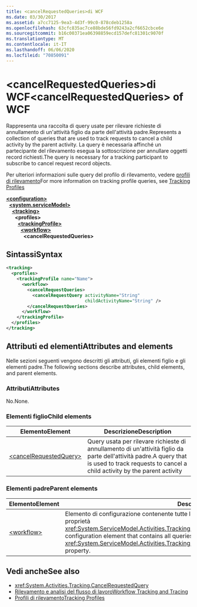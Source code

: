 ```yaml
---
title: <cancelRequestedQueries>di WCF
ms.date: 03/30/2017
ms.assetid: a7cc7125-9ea3-4d3f-99c0-878cdeb1258a
ms.openlocfilehash: 63cfc835ac7ce88bde56fd9243a2cf6652cbce6e
ms.sourcegitcommit: b16c00371ea06398859ecd157defc81301c9070f
ms.translationtype: MT
ms.contentlocale: it-IT
ms.lasthandoff: 06/06/2020
ms.locfileid: "70850091"
---
```

# <a name="cancelrequestedqueries-of-wcf"></a><span data-ttu-id="a1f27-102">\<cancelRequestedQueries>di WCF</span><span class="sxs-lookup"><span data-stu-id="a1f27-102">\<cancelRequestedQueries> of WCF</span></span>
<span data-ttu-id="a1f27-103">Rappresenta una raccolta di query usate per rilevare richieste di annullamento di un'attività figlio da parte dell'attività padre.</span><span class="sxs-lookup"><span data-stu-id="a1f27-103">Represents a collection of queries that are used to track requests to cancel a child activity by the parent activity.</span></span> <span data-ttu-id="a1f27-104">La query è necessaria affinché un partecipante del rilevamento esegua la sottoscrizione per annullare oggetti record richiesti.</span><span class="sxs-lookup"><span data-stu-id="a1f27-104">The query is necessary for a tracking participant to subscribe to cancel request record objects.</span></span>  
  
<span data-ttu-id="a1f27-105">Per ulteriori informazioni sulle query del profilo di rilevamento, vedere [profili di rilevamento](../../../windows-workflow-foundation/tracking-profiles.md)</span><span class="sxs-lookup"><span data-stu-id="a1f27-105">For more information on tracking profile queries, see [Tracking Profiles](../../../windows-workflow-foundation/tracking-profiles.md)</span></span>  
  
[**\<configuration>**](../configuration-element.md)\
&nbsp;&nbsp;[**\<system.serviceModel>**](system-servicemodel.md)\
&nbsp;&nbsp;&nbsp;&nbsp;[**\<tracking>**](tracking-of-wcf.md)\
&nbsp;&nbsp;&nbsp;&nbsp;&nbsp;&nbsp;**\<profiles>**\
&nbsp;&nbsp;&nbsp;&nbsp;&nbsp;&nbsp;&nbsp;&nbsp;[**\<trackingProfile>**](trackingprofile-of-wcf.md)\
&nbsp;&nbsp;&nbsp;&nbsp;&nbsp;&nbsp;&nbsp;&nbsp;&nbsp;&nbsp;[**\<workflow>**](workflow-of-wcf.md)\
&nbsp;&nbsp;&nbsp;&nbsp;&nbsp;&nbsp;&nbsp;&nbsp;&nbsp;&nbsp;&nbsp;&nbsp;**\<cancelRequestedQueries>**  
  
## <a name="syntax"></a><span data-ttu-id="a1f27-106">Sintassi</span><span class="sxs-lookup"><span data-stu-id="a1f27-106">Syntax</span></span>  
  
```xml  
<tracking>
  <profiles>
    <trackingProfile name="Name">
      <workflow>
        <cancelRequestQueries>
          <cancelRequestQuery activityName="String"
                              childActivityName="String" />
        </cancelRequestQueries>
      </workflow>
    </trackingProfile>
  </profiles>
</tracking>
```  
  
## <a name="attributes-and-elements"></a><span data-ttu-id="a1f27-107">Attributi ed elementi</span><span class="sxs-lookup"><span data-stu-id="a1f27-107">Attributes and elements</span></span>  

<span data-ttu-id="a1f27-108">Nelle sezioni seguenti vengono descritti gli attributi, gli elementi figlio e gli elementi padre.</span><span class="sxs-lookup"><span data-stu-id="a1f27-108">The following sections describe attributes, child elements, and parent elements.</span></span>  
  
### <a name="attributes"></a><span data-ttu-id="a1f27-109">Attributi</span><span class="sxs-lookup"><span data-stu-id="a1f27-109">Attributes</span></span>

<span data-ttu-id="a1f27-110">No.</span><span class="sxs-lookup"><span data-stu-id="a1f27-110">None.</span></span>
  
### <a name="child-elements"></a><span data-ttu-id="a1f27-111">Elementi figlio</span><span class="sxs-lookup"><span data-stu-id="a1f27-111">Child elements</span></span>
  
|<span data-ttu-id="a1f27-112">Elemento</span><span class="sxs-lookup"><span data-stu-id="a1f27-112">Element</span></span>|<span data-ttu-id="a1f27-113">Descrizione</span><span class="sxs-lookup"><span data-stu-id="a1f27-113">Description</span></span>|  
|-------------|-----------------|  
|[\<cancelRequestedQuery>](cancelrequestedquery-of-wcf.md)|<span data-ttu-id="a1f27-114">Query usata per rilevare richieste di annullamento di un'attività figlio da parte dell'attività padre.</span><span class="sxs-lookup"><span data-stu-id="a1f27-114">A query that is used to track requests to cancel a child activity by the parent activity</span></span>|  
  
### <a name="parent-elements"></a><span data-ttu-id="a1f27-115">Elementi padre</span><span class="sxs-lookup"><span data-stu-id="a1f27-115">Parent elements</span></span>  
  
|<span data-ttu-id="a1f27-116">Elemento</span><span class="sxs-lookup"><span data-stu-id="a1f27-116">Element</span></span>|<span data-ttu-id="a1f27-117">Descrizione</span><span class="sxs-lookup"><span data-stu-id="a1f27-117">Description</span></span>|  
|-------------|-----------------|  
|[\<workflow>](../windows-workflow-foundation/workflow.md)|<span data-ttu-id="a1f27-118">Elemento di configurazione contenente tutte le query per un flusso di lavoro specifico identificato dalla proprietà <xref:System.ServiceModel.Activities.Tracking.Configuration.ProfileWorkflowElement.ActivityDefinitionId>.</span><span class="sxs-lookup"><span data-stu-id="a1f27-118">A configuration element that contains all queries for a specific workflow identified by the <xref:System.ServiceModel.Activities.Tracking.Configuration.ProfileWorkflowElement.ActivityDefinitionId> property.</span></span>|  
  
## <a name="see-also"></a><span data-ttu-id="a1f27-119">Vedi anche</span><span class="sxs-lookup"><span data-stu-id="a1f27-119">See also</span></span>

- <xref:System.Activities.Tracking.CancelRequestedQuery>
- [<span data-ttu-id="a1f27-120">Rilevamento e analisi del flusso di lavoro</span><span class="sxs-lookup"><span data-stu-id="a1f27-120">Workflow Tracking and Tracing</span></span>](../../../windows-workflow-foundation/workflow-tracking-and-tracing.md)
- [<span data-ttu-id="a1f27-121">Profili di rilevamento</span><span class="sxs-lookup"><span data-stu-id="a1f27-121">Tracking Profiles</span></span>](../../../windows-workflow-foundation/tracking-profiles.md)
